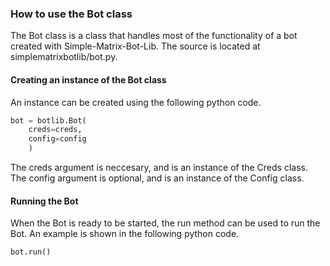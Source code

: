 ### How to use the Bot class
The Bot class is a class that handles most of the functionality of a bot created with Simple-Matrix-Bot-Lib. The source is located at simplematrixbotlib/bot.py.

#### Creating an instance of the Bot class
An instance can be created using the following python code.
```python
bot = botlib.Bot(
    creds=creds,
    config=config
    )
```
The creds argument is neccesary, and is an instance of the Creds class. The config argument is optional, and is an instance of the Config class.

#### Running the Bot
When the Bot is ready to be started, the run method can be used to run the Bot. An example is shown in the following python code.
```
bot.run()
```